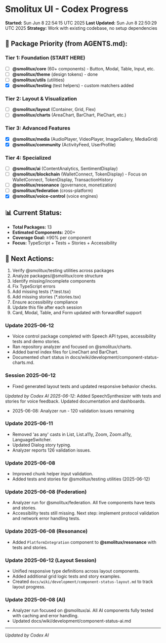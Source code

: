 # Smolitux UI - Codex Progress

**Started:** Sun Jun  8 22:54:15 UTC 2025
**Last Updated:** Sun Jun  8 22:50:29 UTC 2025
**Strategy:** Work with existing codebase, no setup dependencies

## 🎯 Package Priority (from AGENTS.md):

### Tier 1: Foundation (START HERE)
- [ ] **@smolitux/core** (60+ components) - Button, Modal, Table, Input, etc.
- [ ] **@smolitux/theme** (design tokens) - done
- [ ] **@smolitux/utils** (utilities)
- [x] **@smolitux/testing** (test helpers) - custom matchers added

### Tier 2: Layout & Visualization
- [ ] **@smolitux/layout** (Container, Grid, Flex)
- [ ] **@smolitux/charts** (AreaChart, BarChart, PieChart, etc.)

### Tier 3: Advanced Features
- [x] **@smolitux/media** (AudioPlayer, VideoPlayer, ImageGallery, MediaGrid)
- [x] **@smolitux/community** (ActivityFeed, UserProfile)

### Tier 4: Specialized
- [ ] **@smolitux/ai** (ContentAnalytics, SentimentDisplay)
- [ ] **@smolitux/blockchain** (WalletConnect, TokenDisplay) - Focus on WalletConnect, TokenDisplay, TransactionHistory
- [ ] **@smolitux/resonance** (governance, monetization)
- [ ] **@smolitux/federation** (cross-platform)
- [x] **@smolitux/voice-control** (voice engines)

## 📊 Current Status:
- **Total Packages:** 13
- **Estimated Components:** 200+
- **Coverage Goal:** ≥90% per component
- **Focus:** TypeScript + Tests + Stories + Accessibility

## 🚀 Next Actions:
1. Verify @smolitux/testing utilities across packages
2. Analyze packages/@smolitux/core structure
3. Identify missing/incomplete components
4. Fix TypeScript errors
5. Add missing tests (*.test.tsx)
6. Add missing stories (*.stories.tsx)
7. Ensure accessibility compliance
8. Update this file after each session
9. Card, Modal, Table, and Form updated with forwardRef support

### Update 2025-06-12
- Voice control package completed with Speech API types, accessibility tests and demo stories.
- Ran repository analyzer and focused on @smolitux/charts.
- Added barrel index files for LineChart and BarChart.
- Documented chart status in docs/wiki/development/component-status-charts.md.

### Session 2025-06-12
- Fixed generated layout tests and updated responsive behavior checks.

_Updated by Codex AI_
_2025-06-12_: Added SpeechSynthesizer with tests and stories for voice feedback. Updated documentation and dashboards.
- 2025-06-08: Analyzer run - 120 validation issues remaining
### Update 2025-06-11
- Removed 'as any' casts in List, List.a11y, Zoom, Zoom.a11y, LanguageSwitcher.
- Updated Dialog story typing.
- Analyzer reports 126 validation issues.
### Update 2025-06-08
- Improved chunk helper input validation.
- Added tests and stories for @smolitux/testing utilities (2025-06-12)
### Update 2025-06-08 (Federation)
- Analyzer run for @smolitux/federation. All five components have tests and stories.
- Accessibility tests still missing. Next step: implement protocol validation and network error handling tests.
### Update 2025-06-08 (Resonance)
- Added `PlatformIntegration` component to **@smolitux/resonance** with tests and stories.
### Update 2025-06-12 (Layout Session)
- Unified responsive type definitions across layout components.
- Added additional grid logic tests and story examples.
- Created `docs/wiki/development/component-status-layout.md` to track layout progress.
### Update 2025-06-08 (AI)
- Analyzer run focused on @smolitux/ai. All AI components fully tested with caching and error handling.
- Updated docs/wiki/development/component-status-ai.md

---
_Updated by Codex AI_
